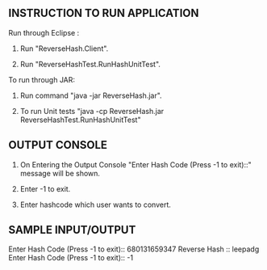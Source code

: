 INSTRUCTION TO RUN APPLICATION
-------------------------------
Run through Eclipse :

1. Run "ReverseHash.Client".

2. Run "ReverseHashTest.RunHashUnitTest".

To run through JAR:

1. Run command "java -jar ReverseHash.jar".

2. To run Unit tests "java -cp ReverseHash.jar ReverseHashTest.RunHashUnitTest"

OUTPUT CONSOLE
--------------

1. On Entering the Output Console "Enter Hash Code (Press -1 to exit)::" message will be shown.

2. Enter -1 to exit.

3. Enter hashcode which user wants to convert.


SAMPLE INPUT/OUTPUT
-------------------
Enter Hash Code (Press -1 to exit)::
680131659347
Reverse Hash :: leepadg
Enter Hash Code (Press -1 to exit)::
-1
